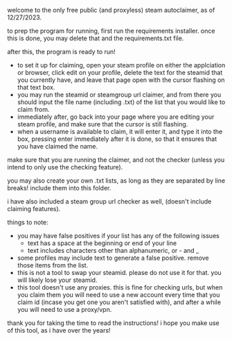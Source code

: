 welcome to the only free public (and proxyless) steam autoclaimer, as of 12/27/2023.

to prep the program for running, first run the requirements installer. 
once this is done, you may delete that and the requirements.txt file.

after this, the program is ready to run! 

- to set it up for claiming, open your steam profile on either the applciation or browser, click edit on your profile,
delete the text for the steamid that you currently have, and leave that page open with the cursor flashing on that text box.
- you may run the steamid or steamgroup url claimer, and from there you should input the file name 
(including .txt) of the list that you would like to claim from.
- immediately after, go back into your page where you are editing your steam profile, and make sure that the cursor is still flashing.
- when a username is available to claim, it will enter it, and type it into the box, pressing enter immediately after it is done,
so that it ensures that you have claimed the name.

make sure that you are running the claimer, and not the checker (unless you intend to only use the checking feature).

you may also create your own .txt lists, as long as they are separated by line breaks! include them into this folder.

i have also included a steam group url checker as well, (doesn't include claiming features).

things to note:
- you may have false positives if your list has any of the following issues
	- text has a space at the beginning or end of your line
	- text includes characters other than alphanumeric, or - and _
- some profiles may include text to generate a false positive. remove those items from the list.
- this is not a tool to swap your steamid. please do not use it for that. you will likely lose your steamid.
- this tool doesn't use any proxies. this is fine for checking urls, but when you claim them you will need to use a new account
every time that you claim id (incase you get one you aren't satisfied with), and after a while you will need to use a proxy/vpn.

thank you for taking the time to read the instructions! i hope you make use of this tool, as i have over the years!
